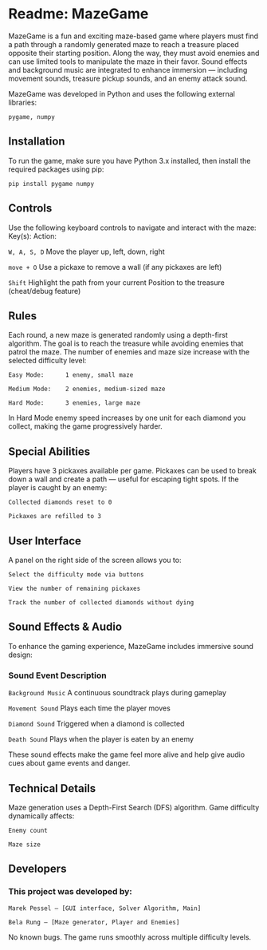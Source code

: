 # Readme: MazeGame
MazeGame is a fun and exciting maze-based game where players must find a path through a randomly generated maze to reach a treasure placed opposite their starting position. Along the way, they must avoid enemies and can use limited tools to manipulate the maze in their favor. Sound effects and background music are integrated to enhance immersion — including movement sounds, treasure pickup sounds, and an enemy attack sound.

MazeGame was developed in Python and uses the following external libraries:

`pygame, numpy`

## Installation

To run the game, make sure you have Python 3.x installed, then install the required packages using pip:

    pip install pygame numpy

## Controls

Use the following keyboard controls to navigate and interact with the maze:
Key(s):	                        Action:

`W, A, S, D`	                Move the player up, left, down, right

`move + O`	                    Use a pickaxe to remove a wall
                                (if any pickaxes are left)

`Shift`       	                Highlight the path from your current Position
                                to the treasure (cheat/debug feature)

## Rules
Each round, a new maze is generated randomly using a depth-first algorithm.
The goal is to reach the treasure while avoiding enemies that patrol the maze.
The number of enemies and maze size increase with the selected difficulty level:

`Easy Mode:      1 enemy, small maze`

`Medium Mode:    2 enemies, medium-sized maze`

`Hard Mode:      3 enemies, large maze`

In Hard Mode enemy speed increases by one unit for each diamond you collect, making the game progressively harder.

## Special Abilities

Players have 3 pickaxes available per game.
Pickaxes can be used to break down a wall and create a path — useful for escaping tight spots.
If the player is caught by an enemy:

`Collected diamonds reset to 0`

`Pickaxes are refilled to 3`

## User Interface

A panel on the right side of the screen allows you to:

`Select the difficulty mode via buttons`

`View the number of remaining pickaxes`

`Track the number of collected diamonds without dying`

## Sound Effects & Audio

To enhance the gaming experience, MazeGame includes immersive sound design:

### Sound Event	Description

`Background Music`    A continuous soundtrack plays during gameplay

`Movement Sound`    Plays each time the player moves

`Diamond Sound`    Triggered when a diamond is collected

`Death Sound`    Plays when the player is eaten by an enemy

These sound effects make the game feel more alive and help give audio cues about game events and danger.

## Technical Details

Maze generation uses a Depth-First Search (DFS) algorithm.
Game difficulty dynamically affects:

`Enemy count`

`Maze size`

## Developers

### This project was developed by:

`Marek Pessel – [GUI interface, Solver Algorithm, Main]`

`Bela Rung – [Maze generator, Player and Enemies]`

No known bugs. The game runs smoothly across multiple difficulty levels.
